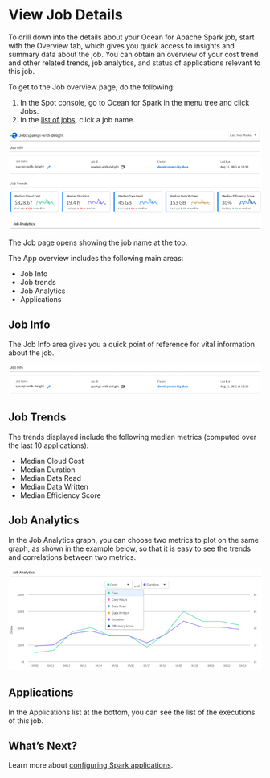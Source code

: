 # View Job Details

To drill down into the details about your Ocean for Apache Spark job, start with the Overview tab, which gives you quick access to insights and summary data about the job. You can obtain an overview of your cost trend and other related trends, job analytics, and status of applications relevant to this job.

To get to the Job overview page, do the following:
1. In the Spot console, go to Ocean for Spark in the menu tree and click Jobs.
2. In the [list of jobs](ocean-spark/product-tour/monitor-jobs), click a job name.

<img src="/ocean-spark/_media/view-job-details-01.png" />

The Job page opens showing the job name at the top.

The App overview includes the following main areas:
- Job Info
- Job trends
- Job Analytics
- Applications

## Job Info

The Job Info area gives you a quick point of reference for vital information about the job.

<img src="/ocean-spark/_media/view-job-details-01-1.png" />

## Job Trends

The trends displayed include the following median metrics (computed over the last 10 applications):
- Median Cloud Cost
- Median Duration
- Median Data Read
- Median Data Written
- Median Efficiency Score

## Job Analytics

In the Job Analytics graph, you can choose two metrics to plot on the same graph, as shown in the example below, so that it is easy to see the trends and correlations between two metrics.

<img src="/ocean-spark/_media/view-job-details-02.png" />

## Applications

In the Applications list at the bottom, you can see the list of the executions of this job.

## What’s Next?

Learn more about [configuring Spark applications](ocean-spark/configure-spark-apps/).
